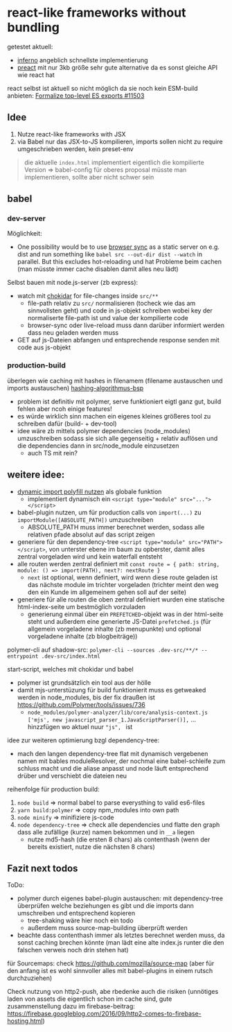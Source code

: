 # react-like frameworks without bundling

getestet aktuell:

* [inferno](https://github.com/infernojs/inferno) angeblich schnellste implementierung
* [preact](https://preactjs.com/) mit nur 3kb größe sehr gute alternative da es sonst gleiche API wie react hat

react selbst ist aktuell so nicht möglich da sie noch kein ESM-build anbieten: [Formalize top-level ES exports #11503](https://github.com/facebook/react/issues/11503)

## Idee

1. Nutze react-like frameworks with JSX
1. via Babel nur das JSX-to-JS kompilieren, imports sollen nicht zu require umgeschrieben werden, kein preset-env

> die aktuelle `index.html` implementiert eigentlich die kompilierte Version => babel-config für oberes proposal müsste man implementieren, sollte aber nicht schwer sein

## babel

### dev-server

Möglichkeit:

- One possibility would be to use [browser sync](https://browsersync.io/) as a static server on e.g. dist and run something like  `babel src --out-dir dist --watch` in parallel. But this excludes hot-reloading und hat Probleme beim cachen (man müsste immer cache disablen damit alles neu lädt)

Selbst bauen mit node.js-server (zb express):

- watch mit [chokidar](https://github.com/paulmillr/chokidar) for file-changes inside `src/**`
     - file-path relativ zu `src/` normalisieren (tocheck wie das am sinnvollsten geht) und code in js-objekt schreiben wobei key der normaliserte file-path ist und value der kompilierte code
     - browser-sync oder live-reload muss dann darüber informiert werden dass neu geladen werden muss 
- GET auf js-Dateien abfangen und entsprechende response senden mit code aus js-objekt

### production-build

überlegen wie caching mit hashes in filenamem (filename austauschen und imports austauschen) [hashing-algorithmus-bsp](https://medium.com/@chris_72272/what-is-the-fastest-node-js-hashing-algorithm-c15c1a0e164e)

* problem ist definitiv mit polymer, serve funktioniert eigtl ganz gut, build fehlen aber ncoh einige features!
* es würde wirklich sinn machen ein eigenes kleines größeres tool zu schreiben dafür (build- + dev-tool)
* idee wäre zb mittels polymer dependencies (node_modules) umzuschreiben sodass sie sich alle gegenseitig + relativ auflösen und die dependencies dann in src/node_module einzusetzen
    * auch TS mit rein?
    
    
## weitere idee:

- [dynamic import polyfill nutzen](https://github.com/uupaa/dynamic-import-polyfill) als globale funktion
    - implementiert dynamisch ein `<script type="module" src="..."></script>`
- babel-plugin nutzen, um für production calls von `import(...)` zu `importModule([ABSOLUTE_PATH])` umzuschreiben
    - ABSOLUTE_PATH muss immer berechnet werden, sodass alle relativen pfade absolut auf das script zeigen
- generiere für den dependency-tree `<script type="module" src="PATH"></script>`, von unterster ebene im baum zu opberster, damit alles zentral vorgeladen wird und kein waterfall entsteht
- alle routen werden zentral definiert mit `const route = { path: string, module: () => import(PATH), next?: nextRoute }`
    - `next` ist optional, wenn definiert, wird wenn diese route geladen ist das nächste module im trichter vorgeladen (trichter meint den weg den ein Kunde im allgemeinem gehen soll auf der seite)
- generiere für alle routen die oben zentral definiert wurden eine statische html-index-seite um bestmöglich vorzuladen
    - generierung einmal über ein `PREFETCHED`-objekt was in der html-seite steht und außerdem eine generierte JS-Datei `prefetched.js` (für allgemein vorgeladene inhalte (zb menupunkte) und optional vorgeladene inhalte (zb blogbeiträge))

polymer-cli auf shadow-src: `polymer-cli --sources .dev-src/**/* --entrypoint .dev-src/index.html`

start-script, welches mit chokidar und babel

- polymer ist grundsätzlich ein tool aus der hölle
- damit mjs-unterstüzung für build funktionierit muss es getweaked werden in node_modules, bis der fix draußen ist https://github.com/Polymer/tools/issues/736
    - `node_modules/polymer-analyzer/lib/core/analysis-context.js` `['mjs', new javascript_parser_1.JavaScriptParser()],` ... hinzzfügen wo aktuel nuur `"js", ` ist
    
    
    
idee zur weiteren optimierung bzgl dependency-tree:
- mach den langen dependency-tree flat mit dynamisch vergebenen namen mit bables moduleResolver, der nochmal eine babel-schleife zum schluss macht und die aliase anpasst und node läuft entsprechend drüber und verschiebt die dateien neu


reihenfolge für production build:

1. `node build` => normal babel to parse everysthing to valid es6-files
1. `yarn build:polymer` => copy npm_modules into own path
1. `node minify` => minifiziere js-code
1. `node dependency-tree` => check alle dependencies und flatte den graph dass alle zufällige (kurze) namen bekommen und in `__a` liegen
    - nutze md5-hash (die ersten 8 chars) als contenthash (wenn der bereits existiert, nutze die nächsten 8 chars)
    
    
## Fazit next todos
    
ToDo:
- polymer durch eigenes babel-plugin austauschen: mit dependency-tree überprüfen welche beziehungen es gibt und die imports dann umschreiben und entsprechend kopieren
    - tree-shaking wäre hier noch ein todo
    - außerdem muss source-map-building überprüft werden
- beachte dass contenthash immer als letztes berechnet werden muss, da sonst caching brechen könnte (man lädt eine alte index.js runter die den falschen verweis noch drin stehen hat)
    
für Sourcemaps: check https://github.com/mozilla/source-map (aber für den anfang ist es wohl sinnvoller alles mit babel-plugins in einem rutsch durchzuziehen)

Check nutzung von http2-push, abe rbedenke auch die risiken (unnötiges laden von assets die eigentlich schon im cache sind, gute zusammenstellung dazu im firebase-beitrag: https://firebase.googleblog.com/2016/09/http2-comes-to-firebase-hosting.html)
